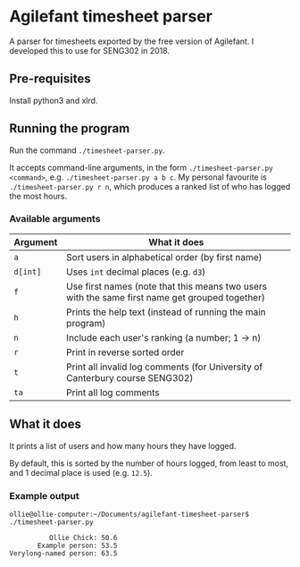 # Agilefant timesheet parser
A parser for timesheets exported by the free version of Agilefant. I developed this to use for SENG302 in 2018.

## Pre-requisites

Install python3 and xlrd.

## Running the program

Run the command `./timesheet-parser.py`.

It accepts command-line arguments, in the form `./timesheet-parser.py <command>`, e.g. `./timesheet-parser.py a b c`. My personal favourite is `./timesheet-parser.py r n`, which produces a ranked list of who has logged the most hours.

### Available arguments

Argument |What it does
---------|------------
`a`      |Sort users in alphabetical order (by first name)
`d[int]` |Uses `int` decimal places (e.g. `d3`)
`f`      |Use first names (note that this means two users with the same first name get grouped together)
`h`      |Prints the help text (instead of running the main program)
`n`      |Include each user's ranking (a number; 1 -> n)
`r`      |Print in reverse sorted order
`t`      |Print all invalid log comments (for University of Canterbury course SENG302)
`ta`      |Print all log comments

## What it does
It prints a list of users and how many hours they have logged.

By default, this is sorted by the number of hours logged, from least to most, and 1 decimal place is used (e.g. `12.5`).

### Example output

```
ollie@ollie-computer:~/Documents/agilefant-timesheet-parser$ ./timesheet-parser.py 

          Ollie Chick: 50.6
       Example person: 53.5
Verylong-named person: 63.5
```
